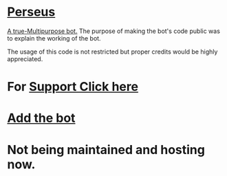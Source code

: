 # [Perseus](https://discord.com/oauth2/authorize?client_id=805123331618635816&scope=bot&permissions=2147483647)

[A true-Multipurpose bot.](https://discord.gg/sKGE96fzcd)
The purpose of making the bot's code public was to explain the working of the bot.

The usage of this code is not restricted but proper credits would be highly appreciated.

# For [Support Click here](https://discord.gg/sKGE96fzcd)

# [Add the bot](https://discord.com/oauth2/authorize?client_id=805123331618635816&scope=bot&permissions=2147483647) 

# Not being maintained and hosting now.
